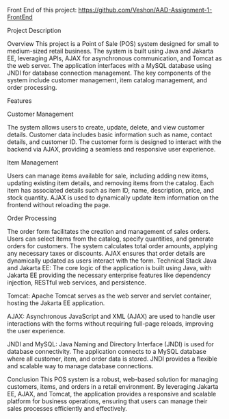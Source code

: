 Front End of this project: https://github.com/Veshon/AAD-Assignment-1-FrontEnd

Project Description

Overview
This project is a Point of Sale (POS) system designed for small to medium-sized retail business. The system is built using Java and Jakarta EE, leveraging APIs, AJAX for asynchronous communication, and Tomcat as the web server. The application interfaces with a MySQL database using JNDI for database connection management. The key components of the system include customer management, item catalog management, and order processing.

Features

Customer Management

The system allows users to create, update, delete, and view customer details.
Customer data includes basic information such as name, contact details, and customer ID.
The customer form is designed to interact with the backend via AJAX, providing a seamless and responsive user experience.

Item Management

Users can manage items available for sale, including adding new items, updating existing item details, and removing items from the catalog.
Each item has associated details such as item ID, name, description, price, and stock quantity.
AJAX is used to dynamically update item information on the frontend without reloading the page.

Order Processing

The order form facilitates the creation and management of sales orders.
Users can select items from the catalog, specify quantities, and generate orders for customers.
The system calculates total order amounts, applying any necessary taxes or discounts.
AJAX ensures that order details are dynamically updated as users interact with the form.
Technical Stack
Java and Jakarta EE: The core logic of the application is built using Java, with Jakarta EE providing the necessary enterprise features like dependency injection, RESTful web services, and persistence.

Tomcat: Apache Tomcat serves as the web server and servlet container, hosting the Jakarta EE application.

AJAX: Asynchronous JavaScript and XML (AJAX) are used to handle user interactions with the forms without requiring full-page reloads, improving the user experience.

JNDI and MySQL: Java Naming and Directory Interface (JNDI) is used for database connectivity. The application connects to a MySQL database where all customer, item, and order data is stored. JNDI provides a flexible and scalable way to manage database connections.

Conclusion
This POS system is a robust, web-based solution for managing customers, items, and orders in a retail environment. By leveraging Jakarta EE, AJAX, and Tomcat, the application provides a responsive and scalable platform for business operations, ensuring that users can manage their sales processes efficiently and effectively.
